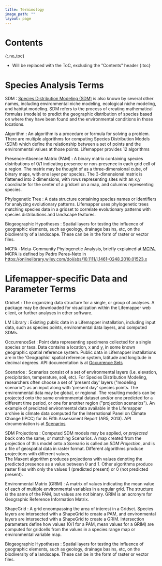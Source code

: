 ```yaml
---
title: Terminology
image_path: ""
layout: page
---
```

# Contents
{:.no_toc}

* Will be replaced with the ToC, excluding the "Contents" header
{:toc}

# Species Analysis Terms

SDM
: [Species Distribution Modeling (SDM)](/researcher/sdm) is also known by 
  several other names, including environmental niche modeling, ecological niche 
  modeling, and habitat modeling.  SDM refers to the process of creating 
  mathematical formulas (models) to predict the geographic distribution of 
  species based on where they have been found and the environmental conditions 
  in those locations.
  
Algorithm
: An algorithm is a procedure or formula for solving a problem.  There are 
  multiple algorithms for computing Species Distribution Models (SDM) which 
  define the relationship between a set of points and the environmental values 
  at those points. Lifemapper provides 12 algorithms

Presence-Absence Matrix (PAM)
: A binary matrix containing species distributions of 0/1 indicating presence or 
  non-presence in each grid cell of a region. The matrix may be thought of as a 
  three-dimensional cube, of binary maps, with one layer per species.  The 3-dimensional 
  matrix is flattened into 2 dimensions, with rows representing sites with an x,y 
  coordinate for the center of a gridcell on a map, and columns representing 
  species.  

Phylogenetic Tree
: A data structure containing species names or identifiers for  analyzing 
  evolutionary patterns.  Lifemapper uses phylogenetic trees matching species
  data in a gridset to correlate evolutionary patterns with species 
  distributions and landscape features.  

Biogeographic Hypotheses
: Spatial layers for testing the influence of geographic elements, such as
  geology, drainage basins, etc, on the biodiversity of a landscape. These 
  can be in the form of raster or vector files.
   
MCPA
: Meta-Community Phylogenetic Analysis, briefly explained at 
  [MCPA](/researcher/mcpa).  MCPA is defined by Pedro Peres-Neto in 
  https://onlinelibrary.wiley.com/doi/abs/10.1111/j.1461-0248.2010.01523.x

 
# Lifemapper-specific Data and Parameter Terms

Gridset
: The organizing data structure for a single, or group of analyses. A 
  package may be downloaded for visualization within the Lifemapper web 
  client, or further analyses in other software. 
  
LM Library
: Existing public data in a Lifemapper installation, including input data, 
  such as species points, environmental data layers, and computed SDMs.

OccurrenceSet
: Point data representing specimens collected for a single species or taxa.  Data
  contains a location, x and y, in some known geographic spatial reference system.
  Public data in Lifemapper installations are in the 'Geographic' spatial 
  reference system, latitude and longitude in decimal degrees. API documentation
  is at [Occurrence Sets](/documentation/api.html#/Occurrence_Sets) 

Scenarios 
: Scenarios consist of a set of environmental layers (i.e. elevation, 
  precipitation, temperature, soil, etc).  For Species Distribution Modeling, 
  researchers often choose a set of 'present day' layers ("modeling scenario") as an input 
  along with 'present day' species points.  The environmental data may be 
  global, or regional.  The resulting models can be 
  projected onto the same environmental dataset and/or one predicted for a different time
  period, or one for another region ("projection scenarios").
  An example of predicted environmental data available in 
  the Lifemapper archive is climate data computed for the 
  International Panel on Climate Change (IPCC) for its Fifth Assessment 
  Report (AR5, 2013).  API documentation is at 
  [Scenarios](/documentation/api.html#/Scenarios)
  
SDM Projections
: Computed SDM models may be applied, or *projected* back onto the same, or 
  matching Scenarios.  A map created from the projection of this model onto 
  a Scenario is called an *SDM Projection*, and is a file of geospatial data in 
  raster format.  Different algorithms produce projections with different values.  
  The Maxent algorithm produces projections with values denoting the predicted 
  presence as a value between 0 and 1.  Other algorithms produce raster files 
  with only the values 1 (predicted present) or 0 (not predicted present).

Environmental Matrix (GRIM)
: A matrix of values indicating the mean value of each of multiple environmental variables
  in a regular grid.  The structure is the same of the PAM, but values are not binary.
  GRIM is an acronym for Geographic Reference Information Matrix.

ShapeGrid
: A grid encompassing the area of interest in a Gridset. Species layers are intersected 
  with a ShapeGrid to create a PAM, and environmental layers are intersected with a 
  ShapeGrid to create a GRIM. Intersection parameters define how values (0/1 for a PAM,
  mean values for a GRIM) are computed for gridcells from the values in a species 
  range map or environmental variable map.

Biogeographic Hypotheses
: Spatial layers for testing the influence of geographic elements, such as
  geology, drainage basins, etc, on the biodiversity of a landscape. These 
  can be in the form of raster or vector files.


